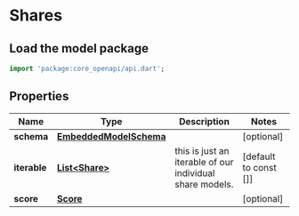 # Shares

## Load the model package
```dart
import 'package:core_openapi/api.dart';
```

## Properties
Name | Type | Description | Notes
------------ | ------------- | ------------- | -------------
**schema** | [**EmbeddedModelSchema**](EmbeddedModelSchema) |  | [optional] 
**iterable** | [**List\<Share\>**](Share) | this is just an iterable of our individual share models. | [default to const []]
**score** | [**Score**](Score) |  | [optional] 




